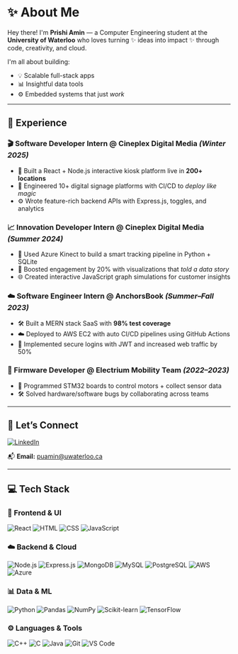 # ✨ About Me

Hey there! I'm **Prishi Amin** — a Computer Engineering student at the **University of Waterloo** who loves turning ✨ ideas into impact ✨ through code, creativity, and cloud.

I'm all about building:
- 💡 Scalable full-stack apps  
- 📊 Insightful data tools  
- ⚙️ Embedded systems that just *work*

---

## 💼 Experience

### 🎬 Software Developer Intern @ Cineplex Digital Media *(Winter 2025)*
- 🎯 Built a React + Node.js interactive kiosk platform live in **200+ locations**
- 🚀 Engineered 10+ digital signage platforms with CI/CD to *deploy like magic*
- ⚙️ Wrote feature-rich backend APIs with Express.js, toggles, and analytics

### 📈 Innovation Developer Intern @ Cineplex Digital Media *(Summer 2024)*
- 📸 Used Azure Kinect to build a smart tracking pipeline in Python + SQLite
- 💬 Boosted engagement by 20% with visualizations that *told a data story*
- 🌐 Created interactive JavaScript graph simulations for customer insights

### ☁️ Software Engineer Intern @ AnchorsBook *(Summer–Fall 2023)*
- 🛠️ Built a MERN stack SaaS with **98% test coverage**
- ☁️ Deployed to AWS EC2 with auto CI/CD pipelines using GitHub Actions
- 🔐 Implemented secure logins with JWT and increased web traffic by 50%

### 🧩 Firmware Developer @ Electrium Mobility Team *(2022–2023)*
- 🧠 Programmed STM32 boards to control motors + collect sensor data
- 🛠️ Solved hardware/software bugs by collaborating across teams

---

## 💖 Let’s Connect

[![LinkedIn](https://img.shields.io/badge/LinkedIn-%23f48fb1?style=for-the-badge&logo=linkedin&logoColor=white)](https://linkedin.com/in/prishia)  


📬 **Email:** puamin@uwaterloo.ca  


---

## 💻 Tech Stack

### 🎨 Frontend & UI
![React](https://img.shields.io/badge/React-61DAFB?style=for-the-badge&logo=react&logoColor=black)
![HTML](https://img.shields.io/badge/HTML-E34F26?style=for-the-badge&logo=html5&logoColor=white)
![CSS](https://img.shields.io/badge/CSS-1572B6?style=for-the-badge&logo=css3&logoColor=white)
![JavaScript](https://img.shields.io/badge/JavaScript-F7DF1E?style=for-the-badge&logo=javascript&logoColor=black)

### ☁️ Backend & Cloud
![Node.js](https://img.shields.io/badge/Node.js-00C853?style=for-the-badge&logo=node.js&logoColor=white)
![Express.js](https://img.shields.io/badge/Express.js-000000?style=for-the-badge&logo=express&logoColor=white)
![MongoDB](https://img.shields.io/badge/MongoDB-47A248?style=for-the-badge&logo=mongodb&logoColor=white)
![MySQL](https://img.shields.io/badge/MySQL-00758F?style=for-the-badge&logo=mysql&logoColor=white)
![PostgreSQL](https://img.shields.io/badge/PostgreSQL-336791?style=for-the-badge&logo=postgresql&logoColor=white)
![AWS](https://img.shields.io/badge/AWS-FFB300?style=for-the-badge&logo=amazonaws&logoColor=white)
![Azure](https://img.shields.io/badge/Azure-0072C6?style=for-the-badge&logo=azure-devops&logoColor=white)

### 📊 Data & ML
![Python](https://img.shields.io/badge/Python-ffb6c1?style=for-the-badge&logo=python&logoColor=white)
![Pandas](https://img.shields.io/badge/Pandas-9c27b0?style=for-the-badge&logo=pandas&logoColor=white)
![NumPy](https://img.shields.io/badge/Numpy-ba68c8?style=for-the-badge&logo=numpy&logoColor=white)
![Scikit-learn](https://img.shields.io/badge/Scikit--learn-f06292?style=for-the-badge&logo=scikit-learn&logoColor=white)
![TensorFlow](https://img.shields.io/badge/TensorFlow-ff7043?style=for-the-badge&logo=tensorflow&logoColor=white)

### ⚙️ Languages & Tools
![C++](https://img.shields.io/badge/C++-648dae?style=for-the-badge&logo=c%2B%2B&logoColor=white)
![C](https://img.shields.io/badge/C-00599C?style=for-the-badge&logo=c&logoColor=white)
![Java](https://img.shields.io/badge/Java-ef5350?style=for-the-badge&logo=java&logoColor=white)
![Git](https://img.shields.io/badge/Git-e91e63?style=for-the-badge&logo=git&logoColor=white)
![VS Code](https://img.shields.io/badge/VSCode-3197f3?style=for-the-badge&logo=visualstudiocode&logoColor=white)
